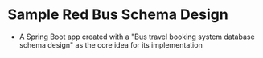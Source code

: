 # Sample Red Bus Schema Design
* A Spring Boot app created with a "Bus travel booking system database schema design" as the core idea for its implementation